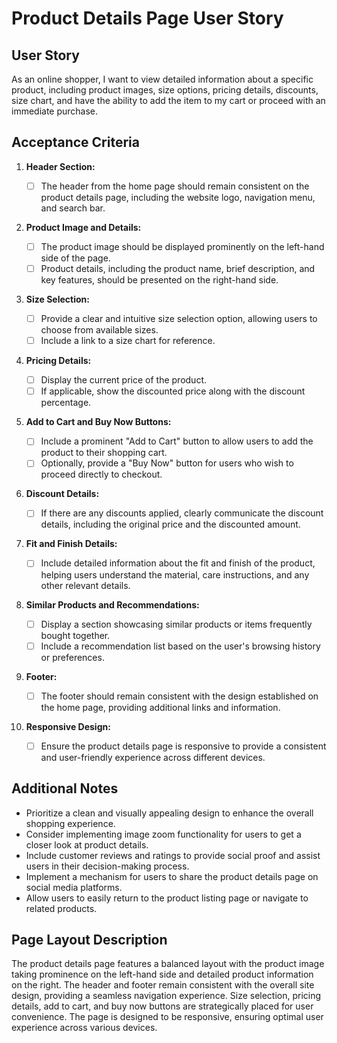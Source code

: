# Product Details Page User Story

## User Story

As an online shopper, I want to view detailed information about a specific product, including product images, size options, pricing details, discounts, size chart, and have the ability to add the item to my cart or proceed with an immediate purchase.

## Acceptance Criteria

1. **Header Section:**

   - [ ] The header from the home page should remain consistent on the product details page, including the website logo, navigation menu, and search bar.

2. **Product Image and Details:**

   - [ ] The product image should be displayed prominently on the left-hand side of the page.
   - [ ] Product details, including the product name, brief description, and key features, should be presented on the right-hand side.

3. **Size Selection:**

   - [ ] Provide a clear and intuitive size selection option, allowing users to choose from available sizes.
   - [ ] Include a link to a size chart for reference.

4. **Pricing Details:**

   - [ ] Display the current price of the product.
   - [ ] If applicable, show the discounted price along with the discount percentage.

5. **Add to Cart and Buy Now Buttons:**

   - [ ] Include a prominent "Add to Cart" button to allow users to add the product to their shopping cart.
   - [ ] Optionally, provide a "Buy Now" button for users who wish to proceed directly to checkout.

6. **Discount Details:**

   - [ ] If there are any discounts applied, clearly communicate the discount details, including the original price and the discounted amount.

7. **Fit and Finish Details:**

   - [ ] Include detailed information about the fit and finish of the product, helping users understand the material, care instructions, and any other relevant details.

8. **Similar Products and Recommendations:**

   - [ ] Display a section showcasing similar products or items frequently bought together.
   - [ ] Include a recommendation list based on the user's browsing history or preferences.

9. **Footer:**

   - [ ] The footer should remain consistent with the design established on the home page, providing additional links and information.

10. **Responsive Design:**

    - [ ] Ensure the product details page is responsive to provide a consistent and user-friendly experience across different devices.

## Additional Notes

- Prioritize a clean and visually appealing design to enhance the overall shopping experience.
- Consider implementing image zoom functionality for users to get a closer look at product details.
- Include customer reviews and ratings to provide social proof and assist users in their decision-making process.
- Implement a mechanism for users to share the product details page on social media platforms.
- Allow users to easily return to the product listing page or navigate to related products.

## Page Layout Description

The product details page features a balanced layout with the product image taking prominence on the left-hand side and detailed product information on the right. The header and footer remain consistent with the overall site design, providing a seamless navigation experience. Size selection, pricing details, add to cart, and buy now buttons are strategically placed for user convenience. The page is designed to be responsive, ensuring optimal user experience across various devices.

